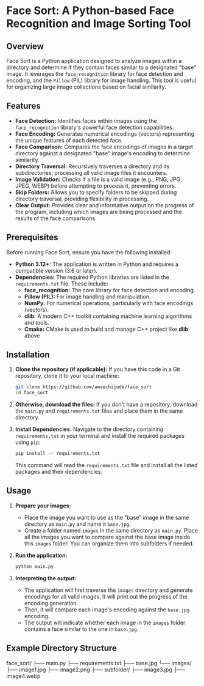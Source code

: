 # Face Sort: A Python-based Face Recognition and Image Sorting Tool

## Overview

Face Sort is a Python application designed to analyze images within a directory and determine if they contain faces similar to a designated "base" image. It leverages the `face_recognition` library for face detection and encoding, and the `Pillow` (PIL) library for image handling. This tool is useful for organizing large image collections based on facial similarity.

## Features

*   **Face Detection:** Identifies faces within images using the `face_recognition` library's powerful face detection capabilities.
*   **Face Encoding:** Generates numerical encodings (vectors) representing the unique features of each detected face.
*   **Face Comparison:** Compares the face encodings of images in a target directory against a designated "base" image's encoding to determine similarity.
*   **Directory Traversal:** Recursively traverses a directory and its subdirectories, processing all valid image files it encounters.
*   **Image Validation:** Checks if a file is a valid image (e.g., PNG, JPG, JPEG, WEBP) before attempting to process it, preventing errors.
*   **Skip Folders:** Allows you to specify folders to be skipped during directory traversal, providing flexibility in processing.
*   **Clear Output:** Provides clear and informative output on the progress of the program, including which images are being processed and the results of the face comparisons.

## Prerequisites

Before running Face Sort, ensure you have the following installed:

*   **Python 3.12+:** The application is written in Python and requires a compatible version (3.6 or later).
*   **Dependencies:** The required Python libraries are listed in the `requirements.txt` file. These include:
    *   **face_recognition:** The core library for face detection and encoding.
    *   **Pillow (PIL):** For image handling and manipulation.
    *   **NumPy:** For numerical operations, particularly with face encodings (vectors).
    *   **dlib:** A modern C++ toolkit containing machine learning algorithms and tools.
    *   **Cmake:** CMake is used to build and manage C++ project like **dlib** above

## Installation

1.  **Clone the repository (if applicable):** If you have this code in a Git repository, clone it to your local machine:

    ```bash
    git clone https://github.com/amaechijude/face_sort
    cd face_sort
    ```

2.  **Otherwise, download the files:** If you don't have a repository, download the `main.py` and `requirements.txt` files and place them in the same directory.

3.  **Install Dependencies:** Navigate to the directory containing `requirements.txt` in your terminal and install the required packages using `pip`:

    ```bash
    pip install -r requirements.txt
    ```
    This command will read the `requirements.txt` file and install all the listed packages and their dependencies.

## Usage

1.  **Prepare your images:**
    *   Place the image you want to use as the "base" image in the same directory as `main.py` and name it `base.jpg`.
    *   Create a folder named `images` in the same directory as `main.py`. Place all the images you want to compare against the base image inside this `images` folder. You can organize them into subfolders if needed.

2.  **Run the application:**

    ```bash
    python main.py
    ```

3.  **Interpreting the output:**
    *   The application will first traverse the `images` directory and generate encodings for all valid images. It will print out the progress of the encoding generation.
    *   Then, it will compare each image's encoding against the `base.jpg` encoding.
    *   The output will indicate whether each image in the `images` folder contains a face similar to the one in `base.jpg`.

## Example Directory Structure
face_sort/ 
    ├── main.py 
    ├── requirements.txt 
    ├── base.jpg
    └── images/
        ├── image1.jpg
        ├── image2.png
        ├── subfolder/ 
            ├── image3.jpg
            ├── image4.webp
